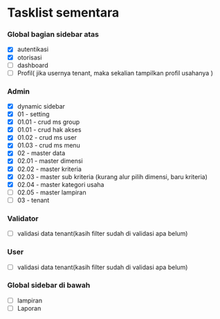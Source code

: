 # Tasklist sementara

### Global bagian sidebar atas

-   [x] autentikasi
-   [x] otorisasi
-   [ ] dashboard
-   [ ] Profil( jika usernya tenant, maka sekalian tampilkan profil usahanya )

### Admin

-   [x] dynamic sidebar
-   [x] 01 - setting
-   [x] 01.01 - crud ms group
-   [x] 01.01 - crud hak akses
-   [x] 01.02 - crud ms user
-   [x] 01.03 - crud ms menu
-   [x] 02 - master data
-   [x] 02.01 - master dimensi
-   [x] 02.02 - master kriteria
-   [x] 02.03 - master sub kriteria (kurang alur pilih dimensi, baru kriteria)
-   [x] 02.04 - master kategori usaha
-   [ ] 02.05 - master lampiran
-   [ ] 03 - tenant

### Validator

-   [ ] validasi data tenant(kasih filter sudah di validasi apa belum)

### User

-   [ ] validasi data tenant(kasih filter sudah di validasi apa belum)

### Global sidebar di bawah

-   [ ] lampiran
-   [ ] Laporan
